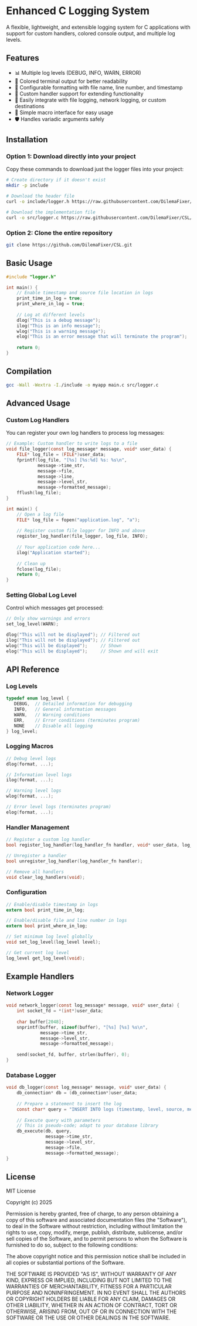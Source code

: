 # Enhanced C Logging System

A flexible, lightweight, and extensible logging system for C applications with support for custom handlers, colored console output, and multiple log levels.

## Features

- 📊 Multiple log levels (DEBUG, INFO, WARN, ERROR)
- 🎨 Colored terminal output for better readability
- 📝 Configurable formatting with file name, line number, and timestamp
- 🔌 Custom handler support for extending functionality
- 📂 Easily integrate with file logging, network logging, or custom destinations
- 🚀 Simple macro interface for easy usage
- 🛡️ Handles variadic arguments safely

## Installation

### Option 1: Download directly into your project

Copy these commands to download just the logger files into your project:

```bash
# Create directory if it doesn't exist
mkdir -p include

# Download the header file
curl -o include/logger.h https://raw.githubusercontent.com/DilemaFixer/CSL/main/logger.h

# Download the implementation file
curl -o src/logger.c https://raw.githubusercontent.com/DilemaFixer/CSL/main/logger.c
```

### Option 2: Clone the entire repository

```bash
git clone https://github.com/DilemaFixer/CSL.git
```

## Basic Usage

```c
#include "logger.h"

int main() {
    // Enable timestamp and source file location in logs
    print_time_in_log = true;
    print_where_in_log = true;
    
    // Log at different levels
    dlog("This is a debug message");
    ilog("This is an info message");
    wlog("This is a warning message");
    elog("This is an error message that will terminate the program");
    
    return 0;
}
```

## Compilation

```bash
gcc -Wall -Wextra -I./include -o myapp main.c src/logger.c
```

## Advanced Usage

### Custom Log Handlers

You can register your own log handlers to process log messages:

```c
// Example: Custom handler to write logs to a file
void file_logger(const log_message* message, void* user_data) {
    FILE* log_file = (FILE*)user_data;
    fprintf(log_file, "[%s] [%s:%d] %s: %s\n", 
            message->time_str, 
            message->file, 
            message->line,
            message->level_str, 
            message->formatted_message);
    fflush(log_file);
}

int main() {
    // Open a log file
    FILE* log_file = fopen("application.log", "a");
    
    // Register custom file logger for INFO and above
    register_log_handler(file_logger, log_file, INFO);
    
    // Your application code here...
    ilog("Application started");
    
    // Clean up
    fclose(log_file);
    return 0;
}
```

### Setting Global Log Level

Control which messages get processed:

```c
// Only show warnings and errors
set_log_level(WARN);

dlog("This will not be displayed"); // Filtered out
ilog("This will not be displayed"); // Filtered out
wlog("This will be displayed");     // Shown
elog("This will be displayed");     // Shown and will exit
```

## API Reference

### Log Levels

```c
typedef enum log_level {
   DEBUG,  // Detailed information for debugging
   INFO,   // General information messages
   WARN,   // Warning conditions
   ERR,    // Error conditions (terminates program)
   NONE    // Disable all logging
} log_level;
```

### Logging Macros

```c
// Debug level logs
dlog(format, ...);

// Information level logs
ilog(format, ...);

// Warning level logs
wlog(format, ...);

// Error level logs (terminates program)
elog(format, ...);
```

### Handler Management

```c
// Register a custom log handler
bool register_log_handler(log_handler_fn handler, void* user_data, log_level min_level);

// Unregister a handler
bool unregister_log_handler(log_handler_fn handler);

// Remove all handlers
void clear_log_handlers(void);
```

### Configuration

```c
// Enable/disable timestamp in logs
extern bool print_time_in_log;

// Enable/disable file and line number in logs
extern bool print_where_in_log;

// Set minimum log level globally
void set_log_level(log_level level);

// Get current log level
log_level get_log_level(void);
```

## Example Handlers

### Network Logger

```c
void network_logger(const log_message* message, void* user_data) {
    int socket_fd = *(int*)user_data;
    
    char buffer[2048];
    snprintf(buffer, sizeof(buffer), "[%s] [%s] %s\n", 
             message->time_str, 
             message->level_str, 
             message->formatted_message);
             
    send(socket_fd, buffer, strlen(buffer), 0);
}
```

### Database Logger

```c
void db_logger(const log_message* message, void* user_data) {
    db_connection* db = (db_connection*)user_data;
    
    // Prepare a statement to insert the log
    const char* query = "INSERT INTO logs (timestamp, level, source, message) VALUES (?, ?, ?, ?)";
    
    // Execute query with parameters
    // This is pseudo-code; adapt to your database library
    db_execute(db, query, 
               message->time_str, 
               message->level_str, 
               message->file, 
               message->formatted_message);
}
```

## License

MIT License

Copyright (c) 2025

Permission is hereby granted, free of charge, to any person obtaining a copy
of this software and associated documentation files (the "Software"), to deal
in the Software without restriction, including without limitation the rights
to use, copy, modify, merge, publish, distribute, sublicense, and/or sell
copies of the Software, and to permit persons to whom the Software is
furnished to do so, subject to the following conditions:

The above copyright notice and this permission notice shall be included in all
copies or substantial portions of the Software.

THE SOFTWARE IS PROVIDED "AS IS", WITHOUT WARRANTY OF ANY KIND, EXPRESS OR
IMPLIED, INCLUDING BUT NOT LIMITED TO THE WARRANTIES OF MERCHANTABILITY,
FITNESS FOR A PARTICULAR PURPOSE AND NONINFRINGEMENT. IN NO EVENT SHALL THE
AUTHORS OR COPYRIGHT HOLDERS BE LIABLE FOR ANY CLAIM, DAMAGES OR OTHER
LIABILITY, WHETHER IN AN ACTION OF CONTRACT, TORT OR OTHERWISE, ARISING FROM,
OUT OF OR IN CONNECTION WITH THE SOFTWARE OR THE USE OR OTHER DEALINGS IN THE
SOFTWARE.
